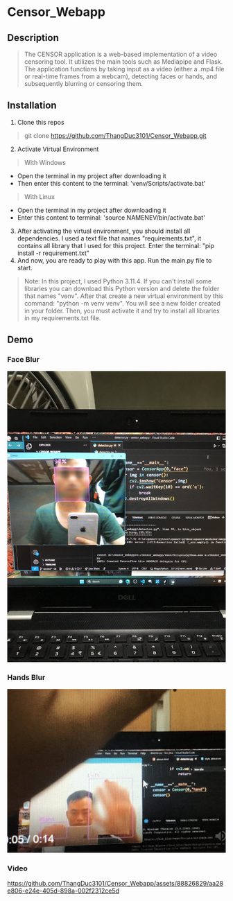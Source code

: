 # Censor_Webapp
## Description
> The CENSOR application is a web-based implementation of a video censoring tool. It utilizes the main tools such as Mediapipe and Flask. The application functions by taking input as a video (either a .mp4 file or real-time frames from a webcam), detecting faces or hands, and subsequently blurring or censoring them.
## Installation
1. Clone this repos
> git clone https://github.com/ThangDuc3101/Censor_Webapp.git
2. Activate Virtual Environment
> With Windows
- Open the terminal in my project after downloading it
- Then enter this content to the terminal: 'venv/Scripts/activate.bat'
> With Linux
- Open the terminal in my project after downloading it
- Enter this content to terminal: 'source NAMENEV/bin/activate.bat'
3. After activating the virtual environment, you should install all dependencies. I used a text file that names "requirements.txt", it contains all library that I used for this project. Enter the terminal: "pip install -r requirement.txt"
4. And now, you are ready to play with this app. Run the main.py file to start.
> Note: In this project, I used Python 3.11.4. If you can't install some libraries you can download this Python version and delete the folder that names "venv". After that create a new virtual environment by this command: "python -m venv venv". You will see a new folder created in your folder. Then, you must activate it and try to install all libraries in my requirements.txt file. 
## Demo
### Face Blur
![Face Blur](/static/images/face.jpg)
### Hands Blur
![Hands_Blur](/static/images/hands.jpg)
### Video 
https://github.com/ThangDuc3101/Censor_Webapp/assets/88826829/aa28e806-e24e-405d-898a-002f2312ce5d

